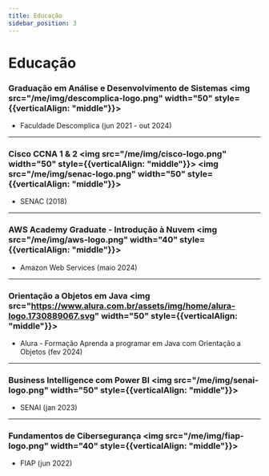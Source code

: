 ```yaml
---
title: Educação
sidebar_position: 3
---
```


# Educação

### Graduação em Análise e Desenvolvimento de Sistemas <img src="/me/img/descomplica-logo.png" width="50" style={{verticalAlign: "middle"}}></img>
- Faculdade Descomplica (jun 2021 - out 2024)

---

### Cisco CCNA 1 & 2 <img src="/me/img/cisco-logo.png" width="50" style={{verticalAlign: "middle"}}></img> <img src="/me/img/senac-logo.png" width="50" style={{verticalAlign: "middle"}}></img>
- SENAC (2018)

---

### AWS Academy Graduate - Introdução à Nuvem <img src="/me/img/aws-logo.png" width="40" style={{verticalAlign: "middle"}}></img>
- Amazon Web Services (maio 2024)

---

### Orientação a Objetos em Java <img src="https://www.alura.com.br/assets/img/home/alura-logo.1730889067.svg" width="50" style={{verticalAlign: "middle"}}></img>
- Alura - Formação Aprenda a programar em Java com Orientação a Objetos (fev 2024)

---

### Business Intelligence com Power BI <img src="/me/img/senai-logo.png" width="50" style={{verticalAlign: "middle"}}></img>
- SENAI (jan 2023)

---

### Fundamentos de Cibersegurança <img src="/me/img/fiap-logo.png" width="40" style={{verticalAlign: "middle"}}></img>
- FIAP (jun 2022)